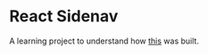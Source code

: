 # React Sidenav
A learning project to understand how [this](https://github.com/trendmicro-frontend/react-sidenav) was built.
